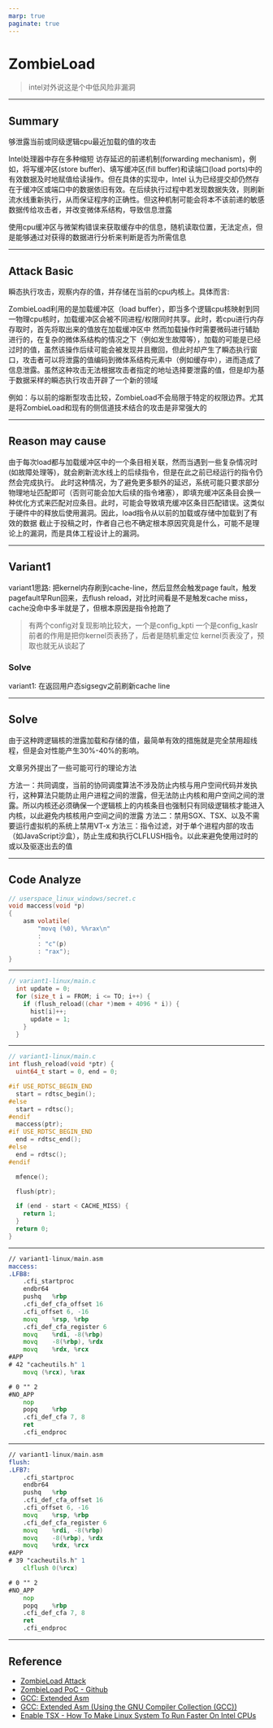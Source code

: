 ```yaml
---
marp: true
paginate: true
---
```


# ZombieLoad

> intel对外说这是个中低风险非漏洞

---

## Summary

够泄露当前或同级逻辑cpu最近加载的值的攻击

Intel处理器中存在多种缩短 访存延迟的前递机制(forwarding mechanism)，例如，将写缓冲区(store buffer)、填写缓冲区(fill buffer)和读端口(load ports)中的有效数据及时地赋值给读操作。但在具体的实现中，Intel 认为已经提交却仍然存在于缓冲区或端口中的数据依旧有效。在后续执行过程中若发现数据失效，则刷新流水线重新执行，从而保证程序的正确性。但这种机制可能会将本不该前递的敏感数据传给攻击者，并改变微体系结构，导致信息泄露

使用cpu缓冲区与微架构错误来获取缓存中的信息，随机读取位置，无法定点，但是能够通过对获得的数据进行分析来判断是否为所需信息

---

## Attack Basic

瞬态执行攻击，观察内存的值，并存储在当前的cpu内核上。具体而言:

ZombieLoad利用的是加载缓冲区（load buffer），即当多个逻辑cpu核映射到同一物理cpu核时，加载缓冲区会被不同进程/权限同时共享。此时，若cpu进行内存存取时，首先将取出来的值放在加载缓冲区中
然而加载操作时需要微码进行辅助进行的，在复杂的微体系结构的情况之下（例如发生故障等），加载的可能是已经过时的值，虽然该操作后续可能会被发现并且撤回，但此时却产生了瞬态执行窗口，攻击者可以将泄露的值编码到微体系结构元素中（例如缓存中），进而造成了信息泄露。虽然这种攻击无法根据攻击者指定的地址选择要泄露的值，但是却为基于数据采样的瞬态执行攻击开辟了一个新的领域

例如：与以前的熔断型攻击比较，ZombieLoad不会局限于特定的权限边界。尤其是将ZombieLoad和现有的侧信道技术结合的攻击是非常强大的

---

## Reason may cause

由于每次load都与加载缓冲区中的一个条目相关联，然而当遇到一些复杂情况时(如故障处理等)，就会刷新流水线上的后续指令，但是在此之前已经运行的指令仍然会完成执行。
此时这种情况，为了避免更多额外的延迟，系统可能只要求部分物理地址匹配即可（否则可能会加大后续的指令堵塞），即填充缓冲区条目会换一种优化方式来匹配对应条目。此时，可能会导致填充缓冲区条目匹配错误。这类似于硬件中的释放后使用漏洞。因此，load指令从以前的加载或存储中加载到了有效的数据
截止于投稿之时，作者自己也不确定根本原因究竟是什么，可能不是理论上的漏洞，而是具体工程设计上的漏洞。

---

## Variant1

variant1思路: 把kernel内存刷到cache-line，然后显然会触发page fault，触发pagefault早Run回来，去flush reload，对比时间看是不是触发cache miss，cache没命中多半就是了，但根本原因是指令抢跑了

> 有两个config对复现影响比较大，一个是config_kpti 一个是config_kaslr
> 前者的作用是把你kernel页表扬了，后者是随机重定位
> kernel页表没了，预取也就无从谈起了


### Solve

variant1: 在返回用户态sigsegv之前刷新cache line

---

## Solve

由于这种跨逻辑核的泄露加载和存储的值，最简单有效的措施就是完全禁用超线程，但是会对性能产生30%-40%的影响。

文章另外提出了一些可能可行的理论方法

方法一：共同调度，当前的协同调度算法不涉及防止内核与用户空间代码并发执行，这种算法只能防止用户进程之间的泄露，但无法防止内核和用户空间之间的泄露。所以内核还必须确保一个逻辑核上的内核条目也强制只有同级逻辑核才能进入内核，以此避免内核核用户空间之间的泄露
方法二：禁用SGX、TSX、以及不需要运行虚拟机的系统上禁用VT-x
方法三：指令过滤，对于单个进程内部的攻击（如JavaScript沙盒），防止生成和执行CLFLUSH指令。以此来避免使用过时的或以及驱逐出去的值

---

## Code Analyze

```c
// userspace_linux_windows/secret.c
void maccess(void *p)
{
    asm volatile(
        "movq (%0), %%rax\n"
        :
        : "c"(p)
        : "rax");
}
```
---

```c
// variant1-linux/main.c
  int update = 0;
  for (size_t i = FROM; i <= TO; i++) {
    if (flush_reload((char *)mem + 4096 * i)) {
      hist[i]++;
      update = 1;
    }
  }
```
---

```c
// variant1-linux/main.c
int flush_reload(void *ptr) {
  uint64_t start = 0, end = 0;

#if USE_RDTSC_BEGIN_END
  start = rdtsc_begin();
#else
  start = rdtsc();
#endif
  maccess(ptr);
#if USE_RDTSC_BEGIN_END
  end = rdtsc_end();
#else
  end = rdtsc();
#endif

  mfence();

  flush(ptr);

  if (end - start < CACHE_MISS) {
    return 1;
  }
  return 0;
}
```
---

```asm
// variant1-linux/main.asm
maccess:
.LFB8:
	.cfi_startproc
	endbr64
	pushq	%rbp
	.cfi_def_cfa_offset 16
	.cfi_offset 6, -16
	movq	%rsp, %rbp
	.cfi_def_cfa_register 6
	movq	%rdi, -8(%rbp)
	movq	-8(%rbp), %rdx
	movq	%rdx, %rcx
#APP
# 42 "cacheutils.h" 1
	movq (%rcx), %rax

# 0 "" 2
#NO_APP
	nop
	popq	%rbp
	.cfi_def_cfa 7, 8
	ret
	.cfi_endproc
```
---

```asm
// variant1-linux/main.asm
flush:
.LFB7:
	.cfi_startproc
	endbr64
	pushq	%rbp
	.cfi_def_cfa_offset 16
	.cfi_offset 6, -16
	movq	%rsp, %rbp
	.cfi_def_cfa_register 6
	movq	%rdi, -8(%rbp)
	movq	-8(%rbp), %rdx
	movq	%rdx, %rcx
#APP
# 39 "cacheutils.h" 1
	clflush 0(%rcx)

# 0 "" 2
#NO_APP
	nop
	popq	%rbp
	.cfi_def_cfa 7, 8
	ret
	.cfi_endproc
```
---

## Reference

- [ZombieLoad Attack](https://zombieloadattack.com/)
- [ZombieLoad PoC - Github](https://github.com/IAIK/ZombieLoad.git)
- [GCC: Extended Asm](https://gcc.gnu.org/onlinedocs/gcc/Extended-Asm.html)
- [GCC: Extended Asm (Using the GNU Compiler Collection (GCC))](https://gcc.gnu.org/onlinedocs/gcc/Extended-Asm.html#x86Operandmodifiers)
- [Enable TSX - How To Make Linux System To Run Faster On Intel CPUs](https://ostechnix.com/how-to-make-linux-system-to-run-faster-on-intel-cpus/)